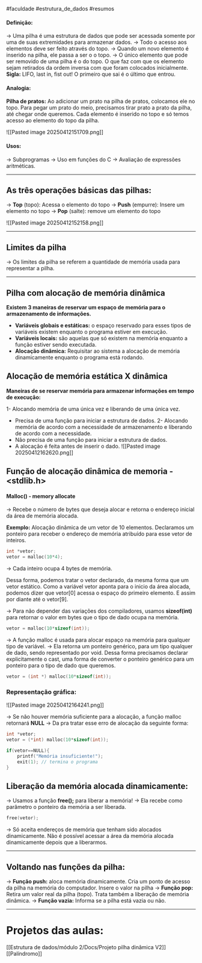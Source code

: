 #faculdade #estrutura_de_dados #resumos

#### Definição:

→ Uma pilha é uma estrutura de dados que pode ser acessada somente por uma de suas extremidades para armazenar dados.
→ Todo o acesso aos elementos deve ser feito através do topo.
→ Quando um novo elemento é inserido na pilha, ele passa a ser o o topo.
→ O único elemento que pode ser removido de uma pilha é o do topo. O que faz com que os elemento sejam retirados da ordem inversa com que foram colocados inicialmente.
**Sigla:** LIFO, last in, fist out! O primeiro que sai é o último que entrou.

#### Analogia:

**Pilha de pratos:** Ao adicionar um prato na pilha de pratos, colocamos ele no topo. Para pegar um prato do meio, precisamos tirar prato a prato da pilha, até chegar onde queremos.
Cada elemento é inserido no topo e só temos acesso ao elemento do topo da pilha.

![[Pasted image 20250412151709.png]]

#### Usos:

→ Subprogramas
→ Uso em funções do C
→ Avaliação de expressões aritméticas.

---

## As três operações básicas das pilhas:

→ **Top** (topo): Acessa o elemento do topo
→ **Push** (empurre): Insere um elemento no topo
→ **Pop** (salte): remove um elemento do topo

![[Pasted image 20250412152158.png]]

---

## Limites da pilha

→ Os limites da pilha se referem a quantidade de memória usada para representar a pilha.

---

## Pilha com alocação de memória dinâmica

**Existem 3 maneiras de reservar um espaço de memória para o armazenamento de informações.**

- **Variáveis globais e estáticas:** o espaço reservado para esses tipos de variáveis existem enquanto o programa estiver em execução.
- **Variáveis locais:** são aquelas que só existem na memória enquanto a função estiver sendo executada.
- **Alocação dinâmica:** Requisitar ao sistema a alocação de memória dinamicamente enquanto o programa está rodando.

## Alocação de memória estática X dinâmica

**Maneiras de se reservar memória para armazenar informações em tempo de execução:**

1- Alocando memória de uma única vez e liberando de uma única vez.

- Precisa de uma função para iniciar a estrutura de dados.
  2- Alocando memória de acordo com a necessidade de armazenamento e liberando de acordo com a necessidade.
- Não precisa de uma função para iniciar a estrutura de dados.
- A alocação é feita antes de inserir o dado.
  ![[Pasted image 20250412162620.png]]

## Função de alocação dinâmica de memoria - <stdlib.h>

#### Malloc() - memory allocate

→ Recebe o número de bytes que deseja alocar e retorna o endereço inicial da área de memória alocada.

**Exemplo:** Alocação dinâmica de um vetor de 10 elementos. Declaramos um ponteiro para receber o endereço de memória atribuído para esse vetor de inteiros.

```c
int *vetor;
vetor = malloc(10*4);
```

→ Cada inteiro ocupa 4 bytes de memória.

Dessa forma, podemos tratar o vetor declarado, da mesma forma que um vetor estático. Como a variável vetor aponta para o inicio da área alocada, podemos dizer que vetor[0] acessa o espaço do primeiro elemento. E assim por diante até o vetor[9].

→ Para não depender das variações dos compiladores, usamos **sizeof(int)** para retornar o valor em bytes que o tipo de dado ocupa na memória.

```c
vetor = malloc(10*sizeof(int));
```

→ A função malloc é usada para alocar espaço na memória para qualquer tipo de variável.
→ Ela retorna um ponteiro genérico, para um tipo qualquer de dado, sendo representado por void. Dessa forma precisamos declarar explicitamente o cast, uma forma de converter o ponteiro genérico para um ponteiro para o tipo de dado que queremos.

```c
vetor = (int *) malloc(10*sizeof(int));
```

### Representação gráfica:

![[Pasted image 20250412164241.png]]

→ Se não houver memória suficiente para a alocação, a função malloc retornará **NULL**
→ Da pra tratar esse erro de alocação da seguinte forma:

```c
int *vetor;
vetor = (*int) malloc(10*sizeof(int));

if(vetor==NULL){
	printf("Memória insuficiente!");
	exit(1); // termina o programa
}
```

## Liberação da memória alocada dinamicamente:

→ Usamos a função **free();** para liberar a memória!
→ Ela recebe como parâmetro o ponteiro da memória a ser liberada.

```c
free(vetor);
```

→ Só aceita endereços de memória que tenham sido alocados dinamicamente. Não é possível acessar a área da memória alocada dinamicamente depois que a liberarmos.

---

## Voltando nas funções da pilha:

→ **Função push:** aloca memória dinamicamente. Cria um ponto de acesso da pilha na memória do computador. Insere o valor na pilha
→ **Função pop:** Retira um valor real da pilha (topo). Trata também a liberação de memória dinâmica.
→ **Função vazia:** Informa se a pilha está vazia ou não.

---

# Projetos das aulas:

[[Estrutura de dados/módulo 2/Docs/Projeto pilha dinâmica V2]]
[[Palíndromo]]
